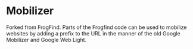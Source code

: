 # Mobilizer

Forked from FrogFind. Parts of the Frogfind code can be used to mobilize websites by adding a prefix to the URL in the manner of the old Google Mobilizer and Google Web Light.
